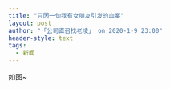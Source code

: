 ```yaml
---
title: "只因一句我有女朋友引发的血案"
layout: post
author: "「公司直召找老凌」 on 2020-1-9 23:00"
header-style: text
tags:
  - 新闻
---
```


<head></head>
<body>
  如图~
 <br>
</body>


